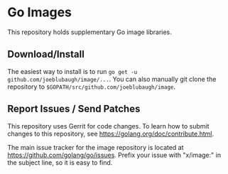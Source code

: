# Go Images

This repository holds supplementary Go image libraries.

## Download/Install

The easiest way to install is to run `go get -u github.com/joeblubaugh/image/...`. You can
also manually git clone the repository to `$GOPATH/src/github.com/joeblubaugh/image`.

## Report Issues / Send Patches

This repository uses Gerrit for code changes. To learn how to submit changes to
this repository, see https://golang.org/doc/contribute.html.

The main issue tracker for the image repository is located at
https://github.com/golang/go/issues. Prefix your issue with "x/image:" in the
subject line, so it is easy to find.
